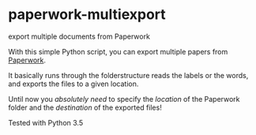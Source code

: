 # paperwork-multiexport
export multiple documents from Paperwork

With this simple Python script, you can export multiple papers from [Paperwork](https://github.com/jflesch/paperwork).

It basically runs through the folderstructure reads the labels or the words, and exports the files to a given location.

Until now you *absolutely* *need* to specify the *location* of the Paperwork folder and the *destination* of the exported files!

Tested with Python 3.5
